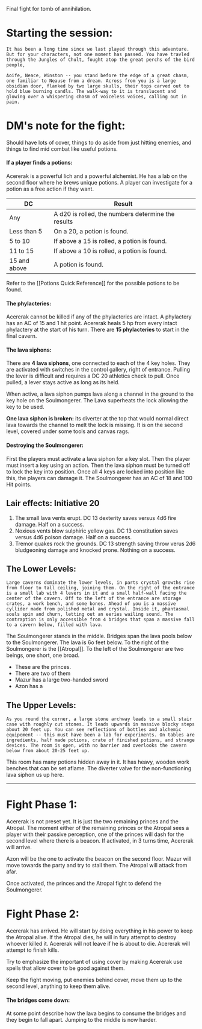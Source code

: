 Final fight for tomb of annihilation. 

# Starting the session:

	It has been a long time since we last played through this adventure. But for your characters, not one moment has passed. You have travled through the Jungles of Chult, fought atop the great perchs of the bird people, 
	
	Aoife, Neace, Winston -- you stand before the edge of a great chasm, one familiar to Neause from a dream. Across from you is a large obsidian door, flanked by two large skulls, their tops carved out to hold blue burning candls. The walk-way to it is translucent and glowing over a whispering chasm of voiceless voices, calling out in pain. 

# DM's note for the fight:
Should have lots of cover, things to do aside from just hitting enemies, and things to find mid combat like useful potions.

#### If a player finds a potions:
Acererak is a powerful lich and a powerful alchemist.
He has a lab on the second floor where he brews unique potions. 
A player can investigate for a potion as a free action if they want.

| DC | Result |
| - | - |
| Any | A d20 is rolled, the numbers determine the results|
| Less than 5 | On a 20, a potion is found. |
| 5 to 10 | If above a 15 is rolled, a potion is found. |
| 11 to 15 | If above a 10 is rolled, a potion is found. |
| 15 and above | A potion is found. |

Refer to the [[Potions Quick Reference]] for the possible potions to be found.

#### The phylacteries:
Acererak cannot be killed if any of the phylacteries are intact.
A phylactery has an AC of 15 and 1 hit point.
Acererak heals 5 hp from every intact phylactery at the start of his turn.
There are **15 phylacteries** to start in the final cavern. 
#### The lava siphons:
There are **4 lava siphons**, one connected to each of the 4 key holes. 
They are activated with switches in the control gallery, right of entrance. Pulling the lever is difficult and requires a DC 20 athletics check to pull. Once pulled, a lever stays active as long as its held.

When active, a lava siphon pumps lava along a channel in the ground to the key hole on the Soulmongerer. The Lava superheats the lock allowing the key to be used. 

**One lava siphon is broken:** its diverter at the top that would normal direct lava towards the channel to melt the lock is missing. It is on the second level, covered under some tools and canvas rags. 
#### Destroying the Soulmongerer:
First the players must activate a lava siphon for a key slot.
Then the player must insert a key using an action.
Then the lava siphon must be turned off to lock the key into position.
Once all 4 keys are locked into position like this, the players can damage it.
The Soulmongerer has an AC of 18 and 100 Hit points. 

## Lair effects: Initiative 20
1. The small lava vents erupt. DC 13 dexterity saves versus 4d6 fire damage. Half on a success.
2. Noxious vents blow sulphiric yellow gas. DC 13 constitution saves versus 4d6 poison damage. Half on a success.
3. Tremor quakes rock the grounds. DC 13 strength saving throw verus 2d6 bludgeoning damage and knocked prone. Nothing on a success. 

## The Lower Levels:
	Large caverns dominate the lower levels, in parts crystal growths rise from floor to tall ceiling, joining them. On the right of the entrance is a small lab with 4 levers in it and a small half-wall facing the center of the cavern. Off to the left of the entrance are storage crates, a work bench, and some bones. Ahead of you is a massive cyllider made from polished metal and crystal. Inside it, phantasmal souls spin and churn, letting out an eeries wailing sound. The contraption is only accessible from 4 bridges that span a massive fall to a cavern below, filled with lava. 

The Soulmongerer stands in the middle.
Bridges span the lava pools below to the Soulmongerer.
The lava is 6o feet below. 
To the right of the Soulmongerer is the [[Atropal]].
To the left of the Soulmongerer are two beings, one short, one broad.
 - These are the princes.
 - There are two of them
 - Mazur has a large two-handed sword
 - Azon has a 

## The Upper Levels:
	As you round the corner, a large stone archway leads to a small stair case with roughly cut stones. It leads upwards in massive blocky steps about 20 feet up. You can see reflections of bottles and alchemic equipement -- this must have been a lab for experiments. On tables are ingredients, half made potions, crate of finished potions, and strange devices. The room is open, with no barrier and overlooks the cavern below from about 20-25 feet up. 

This room has many potions hidden away in it.
It has heavy, wooden work benches that can be set aflame.
The diverter valve for the non-functioning lava siphon us up here. 

___
# Fight Phase 1:
Acererak is not preset yet. It is just the two remaining princes and the Atropal. The moment either of the remaining princes or the Atropal sees a player with their passive perception, one of the princes will dash for the second level where there is a beacon. If activated, in 3 turns time, Acererak will arrive.

Azon will be the one to activate the beacon on the second floor. 
Mazur will move towards the party and try to stall them.
The Atropal will attack from afar. 

Once activated, the princes and the Atropal fight to defend the Soulmongerer. 

# Fight Phase 2:
Acererak has arrived.
He will start by doing everything in his power to keep the Atropal alive.
If the Atropal dies, he will in fury attempt to destroy whoever killed it.
Acererak will not leave if he is about to die.
Acererak will attempt to finish kills. 

Try to emphasize the important of using cover by making Acererak use spells that allow cover to be good against them.

Keep the fight moving, put enemies behind cover, move them up to the second level, anything to keep them alive. 

#### The bridges come down:
At some point describe how the lava begins to consume the bridges and they begin to fall apart. Jumping to the middle is now harder. 